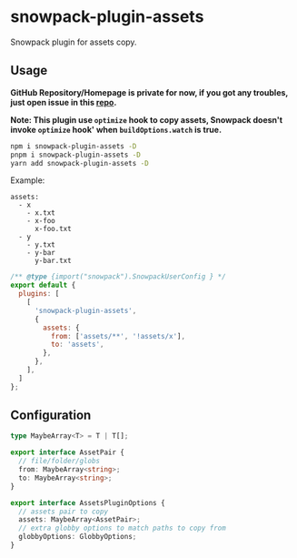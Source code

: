 # snowpack-plugin-assets

Snowpack plugin for assets copy.

## Usage

**GitHub Repository/Homepage is private for now, if you got any troubles, just open issue in this [repo](https://github.com/linbudu599/Blog).**

**Note: This plugin use `optimize` hook to copy assets, Snowpack doesn't invoke `optimize` hook' when `buildOptions.watch` is true.**

```bash
npm i snowpack-plugin-assets -D
pnpm i snowpack-plugin-assets -D
yarn add snowpack-plugin-assets -D
```

Example:

```text
assets:
  - x
    - x.txt
    - x-foo
      x-foo.txt
  - y
    - y.txt
    - y-bar
      y-bar.txt
```


```javascript
/** @type {import("snowpack").SnowpackUserConfig } */
export default {
  plugins: [
    [
      'snowpack-plugin-assets',
      {
        assets: {
          from: ['assets/**', '!assets/x'],
          to: 'assets',
        },
      },
    ],
  ]
};
```

## Configuration

```typescript
type MaybeArray<T> = T | T[];

export interface AssetPair {
  // file/folder/globs
  from: MaybeArray<string>;
  to: MaybeArray<string>;
}

export interface AssetsPluginOptions {
  // assets pair to copy
  assets: MaybeArray<AssetPair>;
  // extra globby options to match paths to copy from
  globbyOptions: GlobbyOptions;
}
```
